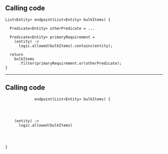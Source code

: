 ## Calling code
    List<Entity> endpoint(List<Entity> bulkItems) {

      Predicate<Entity> otherPredicate = ...

      Predicate<Entity> primaryRequirement =
        (entity) -> 
          logic.allowed(bulkItems).contains(entity);

      return 
        bulkItems
          .filter(primaryRequirement.or(otherPredicate);
    }

---
## Calling code
                 endpoint(List<Entity> bulkItems) {




        (entity) -> 
          logic.allowed(bulkItems)




    }
